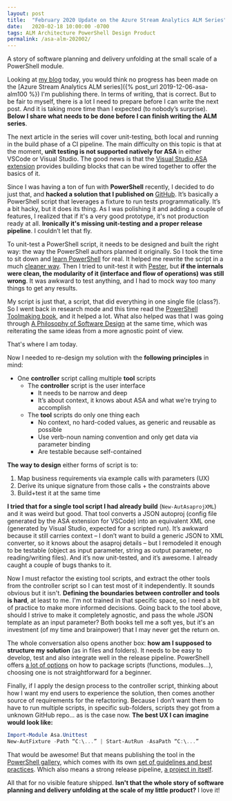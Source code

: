 ```yaml
---
layout: post
title:  "February 2020 Update on the Azure Stream Analytics ALM Series"
date:   2020-02-18 10:00:00 -0700
tags: ALM Architecture PowerShell Design Product
permalink: /asa-alm-202002/
---
```


A story of software planning and delivery unfolding at the small scale of a PowerShell module.

<!--more-->

Looking at [my blog](https://www.eiden.ca/) today, you would think no progress has been made on the [Azure Stream Analytics ALM series]({% post_url 2019-12-06-asa-alm100 %}) I'm publishing there. In terms of writing, that is correct. But to be fair to myself, there is a lot I need to prepare before I can write the next post. And it is taking more time than I expected (to nobody’s surprise). **Below I share what needs to be done before I can finish writing the ALM series**.

The next article in the series will cover unit-testing, both local and running in the build phase of a CI pipeline. The main difficulty on this topic is that at the moment, **unit testing is not supported natively for ASA** in either VSCode or Visual Studio. The good news is that the [Visual Studio ASA extension](https://docs.microsoft.com/en-us/azure/stream-analytics/stream-analytics-tools-for-visual-studio-cicd) provides building blocks that can be wired together to offer the basics of it.

Since I was having a ton of fun with **PowerShell** recently, I decided to do just that, and **hacked a solution that I published on** [GitHub](https://github.com/Fleid/asa.unittest). It’s basically a PowerShell script that leverages a fixture to run tests programmatically. It’s a bit hacky, but it does its thing. As I was polishing it and adding a couple of features, I realized that if it's a very good prototype, it's not production ready at all. **Ironically it's missing unit-testing and a proper release pipeline**. I couldn’t let that fly.

To unit-test a PowerShell script, it needs to be designed and built the right way: the way the PowerShell authors planned it originally. So I took the time to sit down and [learn PowerShell](https://www.manning.com/books/learn-windows-powershell-in-a-month-of-lunches-third-edition) for real. It helped me rewrite the script in a much [cleaner way](https://github.com/Fleid/asa.unittest/blob/master/unittest/2_act/Start-AutRun.ps1). Then I tried to unit-test it with [Pester](https://github.com/pester/Pester), but **if the internals were clean, the modularity of it (interface and flow of operations) was still wrong**. It was awkward to test anything, and I had to mock way too many things to get any results.

My script is just that, a script, that did everything in one single file (class?). So I went back in research mode and this time read the [PowerShell Toolmaking book](https://www.manning.com/books/learn-powershell-scripting-in-a-month-of-lunches), and it helped a lot. What also helped was that I was going through [A Philosophy of Software Design](https://www.goodreads.com/book/show/39996759-a-philosophy-of-software-design) at the same time, which was reiterating the same ideas from a more agnostic point of view.

That's where I am today.

Now I needed to re-design my solution with the **following principles** in mind:

- One **controller** script calling multiple **tool** scripts
  - The **controller** script is the user interface
    - It needs to be narrow and deep
    - It’s about context, it knows about ASA and what we’re trying to accomplish
  - The **tool** scripts do only one thing each
    - No context, no hard-coded values, as generic and reusable as possible
    - Use verb-noun naming convention and only get data via parameter binding
    - Are testable because self-contained

**The way to design** either forms of script is to:

1. Map business requirements via example calls with parameters (UX)
2. Derive its unique signature from those calls + the constraints above
3. Build+test it at the same time

**I tried that for a single tool script I had already build** (`New-AutAsaprojXML`) and it was weird but good. That tool converts a JSON autoproj (config file generated by the ASA extension for VSCode) into an equivalent XML one (generated by Visual Studio, expected for a scripted run). It’s awkward because it still carries context – I don’t want to build a generic JSON to XML converter, so it knows about the asaproj details – but I remodeled it enough to be testable (object as input parameter, string as output parameter, no reading/writing files). And it’s now unit-tested, and it’s awesome. I already caught a couple of bugs thanks to it.

Now I must refactor the existing tool scripts, and extract the other tools from the controller script so I can test most of it independently. It sounds obvious but it isn't. **Defining the boundaries between controller and tools is hard**, at least to me. I'm not trained in that specific space, so I need a bit of practice to make more informed decisions. Going back to the tool above, should I strive to make it completely agnostic, and pass the whole JSON template as an input parameter? Both books tell me a soft yes, but it's an investment (of my time and brainpower) that I may never get the return on.

The whole conversation also opens another box: **how am I supposed to structure my solution** (as in files and folders). It needs to be easy to develop, test and also integrate well in the release pipeline. PowerShell offers [a lot of options](https://powershellexplained.com/2017-05-27-Powershell-module-building-basics/) on how to package scripts (functions, modules…), choosing one is not straightforward for a beginner.

Finally, if I apply the design process to the controller script, thinking about how I want my end users to experience the solution, then comes another source of requirements for the refactoring. Because I don’t want them to have to run multiple scripts, in specific sub-folders, scripts they got from a unknown GitHub repo… as is the case now. **The best UX I can imagine would look like:**

```PowerShell
Import-Module Asa.Unittest
New-AutFixture -Path “C:\...” | Start-AutRun -AsaPath “C:\...”
```

That would be awesome! But that means publishing the tool in the [PowerShell gallery](https://www.powershellgallery.com/), which comes with its own [set of guidelines and best practices](https://docs.microsoft.com/en-us/powershell/scripting/gallery/concepts/publishing-guidelines?view=powershell-7). Which also means a strong release pipeline, [a project in itself](https://powershellexplained.com/2017-01-21-powershell-module-continious-delivery-pipeline/?utm_source=blog&utm_medium=blog&utm_content=tags).

All that for no visible feature shipped. **Isn't that the whole story of software planning and delivery unfolding at the scale of my little product?** I love it!
